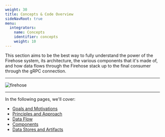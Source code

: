 ```yaml
---
weight: 30
title: Concepts & Code Overview
sideNavRoot: true
menu:
  integrators:
    name: Concepts
    identifier: concepts
    weight: 10
---
```


This section aims to be the best way to fully understand the power of the Firehose system, its architecture, 
the various components that it's made of, and how data flows through the Firehose stack up to the final consumer 
through the gRPC connection.

---

![firehose](/drawings/firehose-architecture.svg)

---

In the following pages, we'll cover:

- [Goals and Motivations](/operators/concepts/goals/)
- [Principles and Approach](/operators/concepts/principles/)
- [Data Flow](/operators/concepts/data-flow/) 
- [Components](/operators/concepts/components/)
- [Data Stores and Artifacts](/operators/concepts/data-stores-artifacts/)